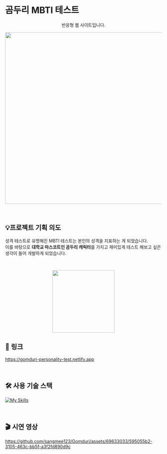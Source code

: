 # 곰두리 MBTI 테스트 

<p align="center">반응형 웹 사이트입니다.</p>
<p align="center"><img width="550" src="https://github.com/sangmee123/Gomduri/assets/69633033/bcc23578-7f59-4278-8685-90a5e8946511"></p>
<br>

## 💡프로젝트 기획 의도

성격 테스트로 유명해진 MBTI 테스트는 본인의 성격을 지표하는 게 되었습니다.<br>
이를 바탕으로 **대학교 마스코트인 곰두리 캐릭터**를 가지고 재미있게 테스트 해보고 싶은 생각이 들어 개발하게 되었습니다.<br>

<br>

<p align="center"><img width="200" src="https://github.com/sangmee123/Gomduri/assets/69633033/accc91cc-0043-424d-b0d1-9ded2f2e4d94"></p>

## 🔗 링크 
https://gomduri-personality-test.netlify.app

<br>

## 🛠 사용 기술 스택 
[![My Skills](https://skillicons.dev/icons?i=html,css,javascript,jquery&perline=4)](https://skillicons.dev)

<br>

## 🎬 시연 영상
https://github.com/sangmee123/Gomduri/assets/69633033/595055b2-3105-463c-bb5f-a3f2fd890d9c


